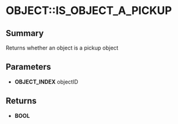 # OBJECT::IS_OBJECT_A_PICKUP

## Summary
Returns whether an object is a pickup object

## Parameters
* **OBJECT_INDEX** objectID

## Returns
* **BOOL**